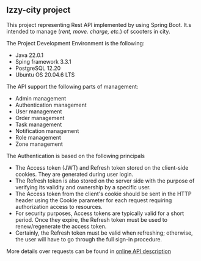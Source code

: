 ## Izzy-city project ##

This project representing Rest API implemented by using Spring Boot.
It.s intended to manage (_rent, move. charge, etc._) of scooters in city.

The Project Development Environment is the following:

- Java 22.0.1
- Sping framework 3.3.1
- PostgreSQL 12.20
- Ubuntu OS 20.04.6 LTS

The API support the following parts of management:

- Admin management
- Authentication management
- User management
- Order management
- Task management
- Notification management
- Role management
- Zone management

The Authentication is based on the following principals

- The Access token (JWT) and Refresh token stored on the client-side cookies. They are generated during user login.
- The Refresh token is also stored on the server side with the purpose of verifying its validity and ownership by a specific user.
- The Access token from the client's cookie should be sent in the HTTP header using the Cookie parameter for each request requiring authorization access to resources.
- For security purposes, Access tokens are typically valid for a short period. Once they expire, the Refresh token must be used to renew/regenerate the access token.
- Certainly, the Refresh token must be valid when refreshing; otherwise, the user will have to go through the full sign-in procedure.

More details over requests can be found in [online API description](https://apidog.com/apidoc/shared-f273c0bb-43ad-4e2c-8933-b2b010936182)
